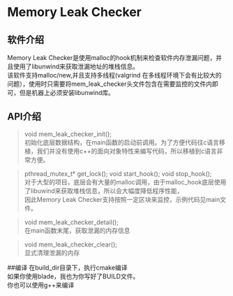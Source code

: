 # Memory Leak Checker
## 软件介绍
 Memory Leak Checker是使用malloc的hook机制来检查软件内存泄漏问题，并且使用了libunwind来获取泄漏地址的堆栈信息。</br>
 该软件支持malloc/new,并且支持多线程(valgrind 在多线程环境下会有比较大的问题），使用时只需要将mem_leak_checker头文件包含在需要监控的文件内即可，但是机器上必须安装libunwind库。
## API介绍

>void mem_leak_checker_init();</br>
初始化底层数据结构，在main函数的启动前调用。为了方便代码往c语言移植，我们并没有使用c++的面向对象特性来编写代码，所以移植到c语言非常方便。

>pthread_mutex_t* get_lock();
>void start_hook();
>void stop_hook();</br>
对于大型的项目，底层会有大量的malloc调用，由于malloc_hook底层使用了libuwind来获取堆栈信息，所以会大幅度降低程序性能，</br>
因此Memory Leak Checker支持按照一定区块来监控，示例代码见main文件。


>void mem_leak_checker_detail();</br>
在main函数末尾，获取泄漏的内存信息

>void mem_leak_checker_clear();</br>
显式清理泄漏的内存

##编译
在build_dir目录下，执行cmake编译</br>
如果你使用blade，我也为你写好了BUILD文件。</br>
你也可以使用g++来编译
